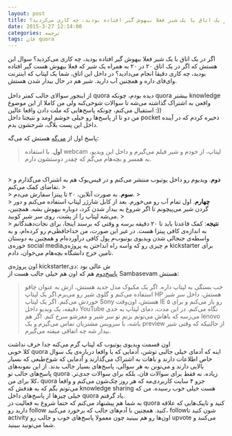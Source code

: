```yaml
---
layout: post
title: اگر در یک اتاق با یک شیر فعلا بیهوش گیر افتاده بودید، چه کاری می‌کردید؟
date: 2015-3-27 12:14:00
categories: ترجمه
tags: فان quora
---
```

اگر در یک اتاق با یک شیر فعلا بیهوش گیر افتاده بودید، چه کاری می‌کردید؟
سوال این هستش که اگر در یک اتاق ۲۰ در ۲۰ به همراه یک شیر که فعلا بیهوش هست گیر افتاده بودید، چه کاری دقیقا انجام می‌دادید؟ در داخل این اتاق، شما یک لپتاپ که اینترنت وای‌فای داره و همچنین آب دارید. شیر هم در حال بیدار شدن هستش.
<br><br>
از اینجور سوالای جالب کمتر داخل quora دیده بودم، چونکه quora بیشتر knowledge واقعی به اشتراک گذاشته می‌شه تا سوالات شوخی‌کنه ولی من کاملا از این موضوع استقبال می‌کنم، چونکه پاسخ‌هایی که ملت دادن واقعا عالین :))<br>
من دو تا از پاسخ‌ها رو خیلی خوشم اومد و نتیجتا داخل pocket ذخیره کردم که در آینده داخل این پست بلاگ، شرحشون بدم.

پاسخ اول از <a href="http://qr.ae/QyZlH">می‌گه</a> هستش که می‌گه:

> <b>اول</b>. با استفاده webcam لپتاپ، از خودم و شیر فیلم می‌گیرم و داخل این ویدیو، به همسر و بچه‌هام می‌گم که چقدر دوستشون دارم. 
<br>
> <b>دوم</b>. ویدیوم رو داخل یوتیوب منتشر می‌کنم و در فیس‌بوک هم به اشتراک می‌گذارم و تقاضای کمک می‌کنم.
> <br>
> <b>سوم</b>. به صورت آنلاین، ۲۰ تا پیتزا سفارش می‌دم.
> <br>
> <b>چهارم</b>. اول تمام آب رو می‌خورم. بعد از کابل شارژر لپتاپ استفاده می‌کنم و دور گردن شیر می‌پیچونم تا اگر شروع به بیدار شدن کرد، دوباره بیهوش بشه. همچنین، می‌شه لپتاپ را از پشت، روی سر شیر کوبید.
> <br>
> <b>نتیجه</b>: کمک قاعدتا باید تا ۲۰ دقیقه برسه و وقتی که برسند اینجا، برای نجات‌دهندگانم به اندازه‌ی کافی پیتزا هست. در غیر این صورت، من خداحافظی‌م رو کرده‌ام، و به واسطه‌ی جنجالی شدن ویدیوی یوتیوب‌م پول کافی درآورده‌ام و همچنین به دوستان خوره‌ی social mediaم چیزی رو که واسه راه انداختن یه پروژه‌ی kickstarter برای تامین خرج دانشگاه بچه‌هام می‌خوان، دادم.

اون پروژه‌ی kickstarterش عالی بود :دی
<br>
<a href="http://qr.ae/QHX0P">پاسخ‌دوم</a> هم که اون هم خیلی جالب هست از Sambasevam هستش:

> خب بستگی به لپتاپ داره. اگر یک مکبوک مدل جدید هستش، ازش به عنوان چاقو استفاده می‌کنم و گلوی شیر رو می‌برم.اگر یک لپتاپ HP هستش، داخل سر شیر خوردش می‌کنم. اگر یک لپتاپ Sony هستش، اون‌وقت IE رو باز می‌کنم و برای ۵ دقیقه، یک ویدیو داخل YouTube نگاه می‌کنم. در این مدت، دمای لپتاپ به حدی می‌رسه که باهاش می‌تونم بزنم تو سر شیر و مغزشو سرخ کنم. اگر هم lenovo باشه، با سرویس مشتریان تماس می‌گیرم و یک preview از حالتیکه که وقتی شیر بیدار شه چه اتفاقی میفته می‌گیرم.

اون قسمت ویدیوی یوتیوب که لپتاپ گرم می‌کنه جدا حرف نداشت <br>
کلا خوبی quora اینه که آدمای خیلی جالبی توشن، آدمایی که یا واقعا درباره‌ی یک سوال خاص اطلاعات دارند و باهات به اشتراک می‌گذارند و آدمایی که شوخ‌طبعی که بسیار بالایی دارند و می‌تونن به هر سوالی، پاسخ‌های بسیار جالب بدند. از این نمونه‌های پاسخ‌های جالب تو quora‌ زیاده. نه فقط برای سوالات فان، بلکه برای سوالات جدی‌تر. کلا برای من، quora جزو ۴ سایت کاربردی‌مه که هر روز چک‌شون می‌کنم و واقعا می‌تونم بگم که به هدفش که
knowledge sharing هست خیلی خوب رسیده. من که خیلی چیز‌ها از پاسخ‌های داخل quora یاد گرفتم.<br>
به شما هم پیشنهاد می‌کنم که حتما شروع به فعالیت در quora کنید و تاپیک‌هایی که علاقه‌ دارید رو follow کنید. همچنین با آدم‌های جالب که برخورد می‌کنید، followشون کنید تا activity اون‌ها رو هم ببینید چون معمولا پاسخ‌های خوب و جالب رو upvote می‌کنند و شما می‌تونید ببینید.
